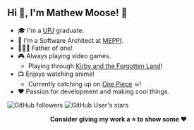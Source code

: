 ## Hi 👋, I'm Mathew Moose! 🦌
- 🎓 I'm a [UPJ](https://www.johnstown.pitt.edu/) graduate.
- 🏢 I'm a Software Architect at [MEPPI](https://www.meppi.com/).
- 👨‍👩‍👦 Father of one!
- 🎮 Always playing video games.
    * Playing through [Kirby and the Forgotten Land](https://www.nintendo.com/store/products/kirby-and-the-forgotten-land-switch/)! 
- 📺 Enjoys watching anime! 
    * Currently catching up on [One Piece](https://myanimelist.net/anime/21/One_Piece) ☠!
- ❤ Passion for development and making cool things.

![GitHub followers](https://img.shields.io/github/followers/XMoose25X?style=social)
![GitHub User's stars](https://img.shields.io/github/stars/XMoose25X?style=social)


<!--
- 🔭 I’m currently working on ...
- 🌱 I’m currently learning ...
- 👯 I’m looking to collaborate on ...
- 🤔 I’m looking for help with ...
- 💬 Ask me about ...
- 📫 How to reach me: ...
- 😄 Pronouns: ...
- ⚡ Fun fact: ...
-->
<p align="center">
    <strong>Consider giving my work a ⭐ to show some ❤️</strong>
</p>
